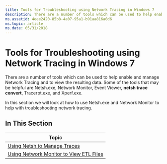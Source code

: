 ```yaml
---
title: Tools for Troubleshooting using Network Tracing in Windows 7
description: There are a number of tools which can be used to help enable and manage Network Tracing and to view the resulting data.
ms.assetid: 4eee2420-85b8-4a07-95a1-b91aa816a0d6
ms.topic: article
ms.date: 05/31/2018
---
```


# Tools for Troubleshooting using Network Tracing in Windows 7

There are a number of tools which can be used to help enable and manage Network Tracing and to view the resulting data. Some of the tools that may be helpful are Netsh.exe, Network Monitor, Event Viewer, **netsh trace convert**, Tracerpt.exe, and Xperf.exe.

In this section we will look at how to use Netsh.exe and Network Monitor to help with troubleshooting network tracing.

## In This Section



| Topic                                                                                  |
|----------------------------------------------------------------------------------------|
| [Using Netsh to Manage Traces](using-netsh-to-manage-traces.md)                       |
| [Using Network Monitor to View ETL Files](https://docs.microsoft.com/windows/desktop/NDF/using-network-monitor-to-view-etl-files) |



 

 

 




